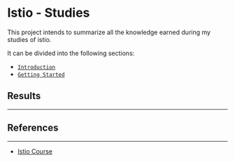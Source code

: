 # Istio - Studies

This project intends to summarize all the knowledge earned during my studies of istio.

It can be divided into the following sections:

-  [`Introduction`](./01-Introduction.md)
-  [`Getting Started`](./02-GettingStarted.md)

## Results
---


## References
---

- [Istio Course](https://github.com/DickChesterwood/istio-fleetman)
